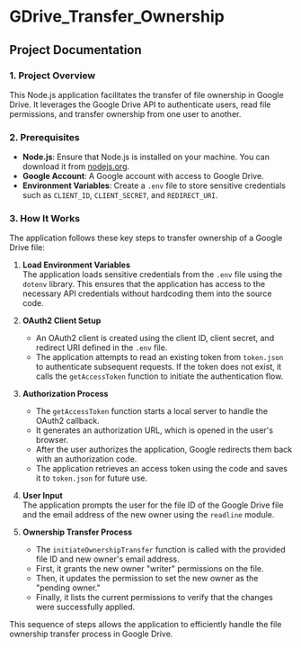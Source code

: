# GDrive_Transfer_Ownership

## Project Documentation

### 1. Project Overview

This Node.js application facilitates the transfer of file ownership in Google Drive. It leverages the Google Drive API to authenticate users, read file permissions, and transfer ownership from one user to another.

### 2. Prerequisites

- **Node.js**: Ensure that Node.js is installed on your machine. You can download it from [nodejs.org](https://nodejs.org/).
- **Google Account**: A Google account with access to Google Drive.
- **Environment Variables**: Create a `.env` file to store sensitive credentials such as `CLIENT_ID`, `CLIENT_SECRET`, and `REDIRECT_URI`.

### 3. How It Works
The application follows these key steps to transfer ownership of a Google Drive file:

1. **Load Environment Variables**  
   The application loads sensitive credentials from the `.env` file using the `dotenv` library. This ensures that the application has access to the necessary API credentials without hardcoding them into the source code.

2. **OAuth2 Client Setup**  
   - An OAuth2 client is created using the client ID, client secret, and redirect URI defined in the `.env` file.
   - The application attempts to read an existing token from `token.json` to authenticate subsequent requests. If the token does not exist, it calls the `getAccessToken` function to initiate the authentication flow.

3. **Authorization Process**  
   - The `getAccessToken` function starts a local server to handle the OAuth2 callback.
   - It generates an authorization URL, which is opened in the user's browser.
   - After the user authorizes the application, Google redirects them back with an authorization code.
   - The application retrieves an access token using the code and saves it to `token.json` for future use.

4. **User Input**  
   The application prompts the user for the file ID of the Google Drive file and the email address of the new owner using the `readline` module.

5. **Ownership Transfer Process**  
   - The `initiateOwnershipTransfer` function is called with the provided file ID and new owner's email address.
   - First, it grants the new owner "writer" permissions on the file.
   - Then, it updates the permission to set the new owner as the "pending owner."
   - Finally, it lists the current permissions to verify that the changes were successfully applied.

This sequence of steps allows the application to efficiently handle the file ownership transfer process in Google Drive.
